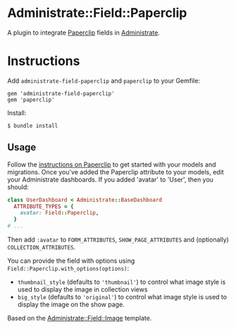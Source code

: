 # Administrate::Field::Paperclip

A plugin to integrate [Paperclip](https://github.com/thoughtbot/paperclip) fields in [Administrate](https://github.com/thoughtbot/administrate).

# Instructions

Add `administrate-field-paperclip` and `paperclip` to your Gemfile:

```
gem 'administrate-field-paperclip'
gem 'paperclip'
```

Install:

```
$ bundle install
```

## Usage

Follow the [instructions on Paperclip](https://github.com/thoughtbot/paperclip#quick-start) to get started with your models and migrations. Once you've added the Paperclip attribute to your models, edit your Administrate dashboards. If you added 'avatar' to 'User', then you should:

```ruby
class UserDashboard < Administrate::BaseDashboard
  ATTRIBUTE_TYPES = {
    avatar: Field::Paperclip,
  }
# ...
```

Then add `:avatar` to `FORM_ATTRIBUTES`, `SHOW_PAGE_ATTRIBUTES` and (optionally) `COLLECTION_ATTRIBUTES`.

You can provide the field with options using `Field::Paperclip.with_options(options)`:

* `thumbnail_style` (defaults to `'thumbnail'`) to control what image style is used to display the image in collection views
* `big_style` (defaults to `'original'`) to control what image style is used to display the image on the show page.

Based on the [Administrate::Field::Image](https://github.com/thoughtbot/administrate-field-image) template.
